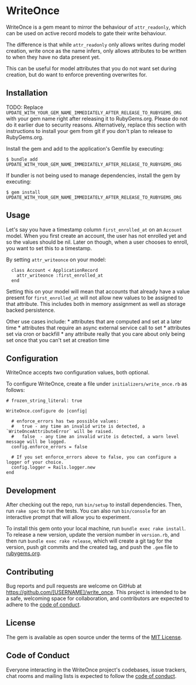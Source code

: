 # WriteOnce

WriteOnce is a gem meant to mirror the behaviour of `attr_readonly`, which can be used on active record models to gate their write behaviour.

The difference is that while `attr_readonly` only allows writes during model creation, write once as the name infers, only allows attributes to be written to when they have no data present yet.

This can be useful for model attributes that you do not want set during creation, but do want to enforce preventing overwrites for.

## Installation

TODO: Replace `UPDATE_WITH_YOUR_GEM_NAME_IMMEDIATELY_AFTER_RELEASE_TO_RUBYGEMS_ORG` with your gem name right after releasing it to RubyGems.org. Please do not do it earlier due to security reasons. Alternatively, replace this section with instructions to install your gem from git if you don't plan to release to RubyGems.org.

Install the gem and add to the application's Gemfile by executing:

    $ bundle add UPDATE_WITH_YOUR_GEM_NAME_IMMEDIATELY_AFTER_RELEASE_TO_RUBYGEMS_ORG

If bundler is not being used to manage dependencies, install the gem by executing:

    $ gem install UPDATE_WITH_YOUR_GEM_NAME_IMMEDIATELY_AFTER_RELEASE_TO_RUBYGEMS_ORG

## Usage

Let's say you have a timestamp column `first_enrolled_at` on an `Account` model. When you first create an account, the user has not enrolled yet and so the values should be nil. Later on though, when a user chooses to enroll, you want to set this to a timestamp.

By setting `attr_writeonce` on your model:
```
  class Account < ApplicationRecord
    attr_writeonce :first_enrolled_at
  end
```

Setting this on your model will mean that accounts that already have a value present for `first_enrolled_at` will not allow new values to be assigned to that attribute. This includes both in memory assignment as well as storage backed persistence.

Other use cases include:
    * attributes that are computed and set at a later time
    * attributes that require an async external service call to set
    * attributes set via cron or backfill
    * any attribute really that you care about only being set once that you can't set at creation time

## Configuration
WriteOnce accepts two configuration values, both optional.

To configure WriteOnce, create a file under `initializers/write_once.rb` as follows:

```
# frozen_string_literal: true

WriteOnce.configure do |config|
  
  # enforce_errors has two possible values:
  #   true - any time an invalid write is detected, a `WriteOnceAttributeError` will be raised.
  #   false  - any time an invalid write is detected, a warn level message will be logged.
  config.enforce_errors = false

  # If you set enforce_errors above to false, you can configure a logger of your choice.
  config.logger = Rails.logger.new
end

```

## Development

After checking out the repo, run `bin/setup` to install dependencies. Then, run `rake spec` to run the tests. You can also run `bin/console` for an interactive prompt that will allow you to experiment.

To install this gem onto your local machine, run `bundle exec rake install`. To release a new version, update the version number in `version.rb`, and then run `bundle exec rake release`, which will create a git tag for the version, push git commits and the created tag, and push the `.gem` file to [rubygems.org](https://rubygems.org).

## Contributing

Bug reports and pull requests are welcome on GitHub at https://github.com/[USERNAME]/write_once. This project is intended to be a safe, welcoming space for collaboration, and contributors are expected to adhere to the [code of conduct](https://github.com/[USERNAME]/write_once/blob/main/CODE_OF_CONDUCT.md).

## License

The gem is available as open source under the terms of the [MIT License](https://opensource.org/licenses/MIT).

## Code of Conduct

Everyone interacting in the WriteOnce project's codebases, issue trackers, chat rooms and mailing lists is expected to follow the [code of conduct](https://github.com/[USERNAME]/write_once/blob/main/CODE_OF_CONDUCT.md).

